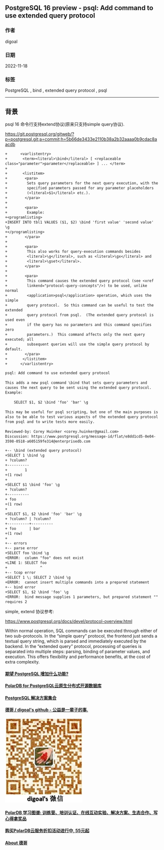 ## PostgreSQL 16 preview - psql: Add command to use extended query protocol     
          
### 作者          
digoal          
          
### 日期          
2022-11-18         
          
### 标签          
PostgreSQL , bind , extended query protocol , psql             
          
----          
          
## 背景   
psql 16 命令行支持extend协议(原来只支持simple query协议).   
  
https://git.postgresql.org/gitweb/?p=postgresql.git;a=commit;h=5b66de3433e2110b38a2b32aaaa0b9cdac8aacdb  
  
```  
+      <varlistentry>  
+       <term><literal>\bind</literal> [ <replaceable class="parameter">parameter</replaceable> ] ... </term>  
+  
+       <listitem>  
+        <para>  
+         Sets query parameters for the next query execution, with the  
+         specified parameters passed for any parameter placeholders  
+         (<literal>$1</literal> etc.).  
+        </para>  
+  
+        <para>  
+         Example:  
+<programlisting>  
+INSERT INTO tbl1 VALUES ($1, $2) \bind 'first value' 'second value' \g  
+</programlisting>  
+        </para>  
+  
+        <para>  
+         This also works for query-execution commands besides  
+         <literal>\g</literal>, such as <literal>\gx</literal> and  
+         <literal>\gset</literal>.  
+        </para>  
+  
+        <para>  
+         This command causes the extended query protocol (see <xref  
+         linkend="protocol-query-concepts"/>) to be used, unlike normal  
+         <application>psql</application> operation, which uses the simple  
+         query protocol.  So this command can be useful to test the extended  
+         query protocol from psql.  (The extended query protocol is used even  
+         if the query has no parameters and this command specifies zero  
+         parameters.)  This command affects only the next query executed; all  
+         subsequent queries will use the simple query protocol by default.  
+        </para>  
+       </listitem>  
+      </varlistentry>  
```  
  
  
```  
psql: Add command to use extended query protocol  
  
This adds a new psql command \bind that sets query parameters and  
causes the next query to be sent using the extended query protocol.  
Example:  
  
    SELECT $1, $2 \bind 'foo' 'bar' \g  
  
This may be useful for psql scripting, but one of the main purposes is  
also to be able to test various aspects of the extended query protocol  
from psql and to write tests more easily.  
  
Reviewed-by: Corey Huinker <corey.huinker@gmail.com>  
Discussion: https://www.postgresql.org/message-id/flat/e8dd1cd5-0e04-3598-0518-a605159fe314@enterprisedb.com  
```  
  
```  
+-- \bind (extended query protocol)  
+SELECT 1 \bind \g  
+ ?column?   
+----------  
+        1  
+(1 row)  
+  
+SELECT $1 \bind 'foo' \g  
+ ?column?   
+----------  
+ foo  
+(1 row)  
+  
+SELECT $1, $2 \bind 'foo' 'bar' \g  
+ ?column? | ?column?   
+----------+----------  
+ foo      | bar  
+(1 row)  
+  
+-- errors  
+-- parse error  
+SELECT foo \bind \g  
+ERROR:  column "foo" does not exist  
+LINE 1: SELECT foo   
+               ^  
+-- tcop error  
+SELECT 1 \; SELECT 2 \bind \g  
+ERROR:  cannot insert multiple commands into a prepared statement  
+-- bind error  
+SELECT $1, $2 \bind 'foo' \g  
+ERROR:  bind message supplies 1 parameters, but prepared statement "" requires 2  
```  
  
simple, extend 协议参考:  
  
https://www.postgresql.org/docs/devel/protocol-overview.html  
  
Within normal operation, SQL commands can be executed through either of two sub-protocols. In the “simple query” protocol, the frontend just sends a textual query string, which is parsed and immediately executed by the backend. In the “extended query” protocol, processing of queries is separated into multiple steps: parsing, binding of parameter values, and execution. This offers flexibility and performance benefits, at the cost of extra complexity.  
  
  
#### [期望 PostgreSQL 增加什么功能?](https://github.com/digoal/blog/issues/76 "269ac3d1c492e938c0191101c7238216")
  
  
#### [PolarDB for PostgreSQL云原生分布式开源数据库](https://github.com/ApsaraDB/PolarDB-for-PostgreSQL "57258f76c37864c6e6d23383d05714ea")
  
  
#### [PostgreSQL 解决方案集合](https://yq.aliyun.com/topic/118 "40cff096e9ed7122c512b35d8561d9c8")
  
  
#### [德哥 / digoal's github - 公益是一辈子的事.](https://github.com/digoal/blog/blob/master/README.md "22709685feb7cab07d30f30387f0a9ae")
  
  
![digoal's wechat](../pic/digoal_weixin.jpg "f7ad92eeba24523fd47a6e1a0e691b59")
  
  
#### [PolarDB 学习图谱: 训练营、培训认证、在线互动实验、解决方案、生态合作、写心得拿奖品](https://www.aliyun.com/database/openpolardb/activity "8642f60e04ed0c814bf9cb9677976bd4")
  
  
#### [购买PolarDB云服务折扣活动进行中, 55元起](https://www.aliyun.com/activity/new/polardb-yunparter?userCode=bsb3t4al "e0495c413bedacabb75ff1e880be465a")
  
  
#### [About 德哥](https://github.com/digoal/blog/blob/master/me/readme.md "a37735981e7704886ffd590565582dd0")
  

